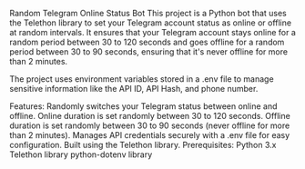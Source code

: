 Random Telegram Online Status Bot
This project is a Python bot that uses the Telethon library to set your Telegram account status as online or offline at random intervals. It ensures that your Telegram account stays online for a random period between 30 to 120 seconds and goes offline for a random period between 30 to 90 seconds, ensuring that it's never offline for more than 2 minutes.

The project uses environment variables stored in a .env file to manage sensitive information like the API ID, API Hash, and phone number.

Features:
Randomly switches your Telegram status between online and offline.
Online duration is set randomly between 30 to 120 seconds.
Offline duration is set randomly between 30 to 90 seconds (never offline for more than 2 minutes).
Manages API credentials securely with a .env file for easy configuration.
Built using the Telethon library.
Prerequisites:
Python 3.x
Telethon library
python-dotenv library